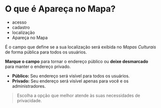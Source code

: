 # O que é Apareça no Mapa?

- acesso
- cadastro
- localização
- Apareça no Mapa

É o campo que define se a sua localização será exibida no *Mapas Culturais* de forma pública para todos os usuários.



**Marque o campo** para tornar o endereço público ou **deixe desmarcado** para manter o endereço privado.

* **Público:** Seu endereço será visível para todos os usuários.
* **Privado:** Seu endereço será visível apenas para você e os administradores.

> Escolha a opção que melhor atende às suas necessidades de privacidade.